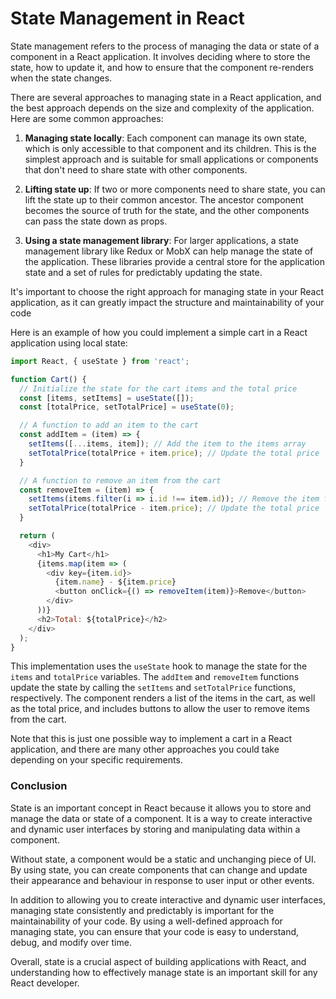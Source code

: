 # State Management in React

State management refers to the process of managing the data or state of a component in a React application. It involves deciding where to store the state, how to update it, and how to ensure that the component re-renders when the state changes.

There are several approaches to managing state in a React application, and the best approach depends on the size and complexity of the application. Here are some common approaches:

1.  **Managing state locally**: Each component can manage its own state, which is only accessible to that component and its children. This is the simplest approach and is suitable for small applications or components that don't need to share state with other components.
    
2.  **Lifting state up**: If two or more components need to share state, you can lift the state up to their common ancestor. The ancestor component becomes the source of truth for the state, and the other components can pass the state down as props.
    
3.  **Using a state management library**: For larger applications, a state management library like Redux or MobX can help manage the state of the application. These libraries provide a central store for the application state and a set of rules for predictably updating the state.
    

It's important to choose the right approach for managing state in your React application, as it can greatly impact the structure and maintainability of your code

Here is an example of how you could implement a simple cart in a React application using local state:

```javascript
import React, { useState } from 'react';

function Cart() {
  // Initialize the state for the cart items and the total price
  const [items, setItems] = useState([]);
  const [totalPrice, setTotalPrice] = useState(0);

  // A function to add an item to the cart
  const addItem = (item) => {
    setItems([...items, item]); // Add the item to the items array
    setTotalPrice(totalPrice + item.price); // Update the total price
  }

  // A function to remove an item from the cart
  const removeItem = (item) => {
    setItems(items.filter(i => i.id !== item.id)); // Remove the item from the items array
    setTotalPrice(totalPrice - item.price); // Update the total price
  }

  return (
    <div>
      <h1>My Cart</h1>
      {items.map(item => (
        <div key={item.id}>
          {item.name} - ${item.price}
          <button onClick={() => removeItem(item)}>Remove</button>
        </div>
      ))}
      <h2>Total: ${totalPrice}</h2>
    </div>
  );
}
```

This implementation uses the `useState` hook to manage the state for the `items` and `totalPrice` variables. The `addItem` and `removeItem` functions update the state by calling the `setItems` and `setTotalPrice` functions, respectively. The component renders a list of the items in the cart, as well as the total price, and includes buttons to allow the user to remove items from the cart.

Note that this is just one possible way to implement a cart in a React application, and there are many other approaches you could take depending on your specific requirements.

### Conclusion

State is an important concept in React because it allows you to store and manage the data or state of a component. It is a way to create interactive and dynamic user interfaces by storing and manipulating data within a component.

Without state, a component would be a static and unchanging piece of UI. By using state, you can create components that can change and update their appearance and behaviour in response to user input or other events.

In addition to allowing you to create interactive and dynamic user interfaces, managing state consistently and predictably is important for the maintainability of your code. By using a well-defined approach for managing state, you can ensure that your code is easy to understand, debug, and modify over time.

Overall, state is a crucial aspect of building applications with React, and understanding how to effectively manage state is an important skill for any React developer.